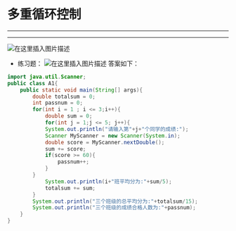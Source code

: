 ﻿# 多重循环控制
---
---

![在这里插入图片描述](https://img-blog.csdnimg.cn/f1c4d82f10354e32b8cad232778ac6a7.png?x-oss-process=image/watermark,type_ZHJvaWRzYW5zZmFsbGJhY2s,shadow_50,text_Q1NETiBATkpVU1RaSkM=,size_20,color_FFFFFF,t_70,g_se,x_16)
- 练习题：
![在这里插入图片描述](https://img-blog.csdnimg.cn/afd43a62397b4a33a32a5a9e5f966e90.png)
答案如下：
```java
import java.util.Scanner;
public class A1{
	public static void main(String[] args){
		double totalsum = 0;
		int passnum = 0;
		for(int i = 1 ; i <= 3;i++){
			double sum = 0;
			for(int j = 1;j <= 5; j++){
			System.out.println("请输入第"+j+"个同学的成绩:");
			Scanner MyScanner = new Scanner(System.in);
			double score = MyScanner.nextDouble();
			sum += score;
			if(score >= 60){
				passnum++;
			}
		}
			System.out.println(i+"班平均分为:"+sum/5);
			totalsum += sum;
		}
		System.out.println("三个班级的总平均分为:"+totalsum/15);
		System.out.println("三个班级的成绩合格人数为:"+passnum);
	}
}
```

